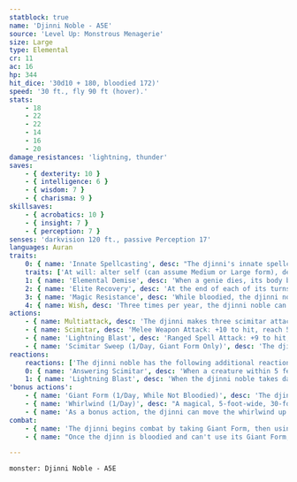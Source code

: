 ```yaml
---
statblock: true
name: 'Djinni Noble - A5E'
source: 'Level Up: Monstrous Menagerie'
size: Large
type: Elemental
cr: 11
ac: 16
hp: 344
hit_dice: '30d10 + 180, bloodied 172)'
speed: '30 ft., fly 90 ft (hover).'
stats:
    - 18
    - 22
    - 22
    - 14
    - 16
    - 20
damage_resistances: 'lightning, thunder'
saves:
    - { dexterity: 10 }
    - { intelligence: 6 }
    - { wisdom: 7 }
    - { charisma: 9 }
skillsaves:
    - { acrobatics: 10 }
    - { insight: 7 }
    - { perception: 7 }
senses: 'darkvision 120 ft., passive Perception 17'
languages: Auran
traits:
    0: { name: 'Innate Spellcasting', desc: "The djinni's innate spellcasting ability is Charisma (spell save DC 17). It can innately cast the following spells, requiring no material components:" }
    traits: ['At will: alter self (can assume Medium or Large form), detect magic, wind wall', '3/day each: creation, major image, tongues, wind walk', '1/day each: conjure elemental (air elemental only), control weather, create food and water (10 supply), plane shift (to Elemental Plane of Air only)']
    1: { name: 'Elemental Demise', desc: 'When a genie dies, its body becomes a mote of elemental energy. This mote might take the form of a glowing chunk of earth, a shard of crystallized air, or an ever-burning ember.' }
    2: { name: 'Elite Recovery', desc: 'At the end of each of its turns while bloodied, the djinni noble ends one negative effect currently affecting it. It can do so as long as it has at least 1 hit point, even while unconscious or incapacitated.' }
    3: { name: 'Magic Resistance', desc: 'While bloodied, the djinni noble has advantage on saving throws against spells and magical effects.' }
    4: { name: Wish, desc: 'Three times per year, the djinni noble can cast wish for a mortal, using no material components.' }
actions:
    - { name: Multiattack, desc: 'The djinni makes three scimitar attacks.' }
    - { name: Scimitar, desc: 'Melee Weapon Attack: +10 to hit, reach 5 ft., one target. Hit: 13 (2d6 + 6) slashing damage plus 5 (1d10) lightning damage.' }
    - { name: 'Lightning Blast', desc: 'Ranged Spell Attack: +9 to hit, range 90 ft., one target. Hit: 35 (10d6) lightning damage.' }
    - { name: 'Scimitar Sweep (1/Day, Giant Form Only)', desc: 'The djinn makes a scimitar attack against each creature of its choice within its reach.' }
reactions:
    reactions: ['The djinni noble has the following additional reactions, which it can use only while bloodied:']
    0: { name: 'Answering Scimitar', desc: 'When a creature within 5 feet that the djinni can see misses the djinni noble with a melee attack, the djinni may make a scimitar attack against its attacker. The djinni then flies up to its Speed without provoking opportunity attacks. At the end of this movement, the djinni can make a second scimitar attack.' }
    1: { name: 'Lightning Blast', desc: 'When the djinni noble takes damage, it uses Lightning Blast.' }
'bonus actions':
    - { name: 'Giant Form (1/Day, While Not Bloodied)', desc: 'The djinni magically becomes a Huge, semi-substantial creature of billowing cloud. In this form, it gains resistance to nonmagical damage, and its scimitar attacks gain a reach of 10 feet. The effect ends after 1 minute, when the djinni is incapacitated, or if the djinn becomes bloodied.' }
    - { name: 'Whirlwind (1/Day)', desc: "A magical, 5-foot-wide, 30-foot-tall whirlwind appears in a space the djinni can see within 60 feet. The whirlwind may appear in another creature's space. If the whirlwind appears in another creature's space, or when it enters a creature's space for the first time on a turn, the creature makes a DC 18 Strength check, becoming restrained by the whirlwind on a failure. The whirlwind may restrain one creature at a time. A creature within 5 feet of the whirlwind (including the restrained creature) can use an action to make a DC 18 Strength check, freeing the restrained creature on a success. A freed creature can move to an unoccupied space within 5 feet of the whirlwind." }
    - { name: 'As a bonus action, the djinni can move the whirlwind up to 30 feet, moving a restrained creature with it', desc: 'The whirlwind disappears if the djinni loses sight of it, if the djinni dies or is incapacitated, or if the djinni dismisses it as an action.' }
combat:
    - { name: 'The djinni begins combat by taking Giant Form, then using Scimitar Sweep if it can target four or more foes', desc: 'Otherwise, it uses Whirlwind to move a melee attacker far away or draw a ranged attacker close.' }
    - { name: "Once the djinn is bloodied and can't use its Giant Form, it flies away unless it can complete some important objective by remaining", desc: '' }

---
```

```statblock
monster: Djinni Noble - A5E
```
